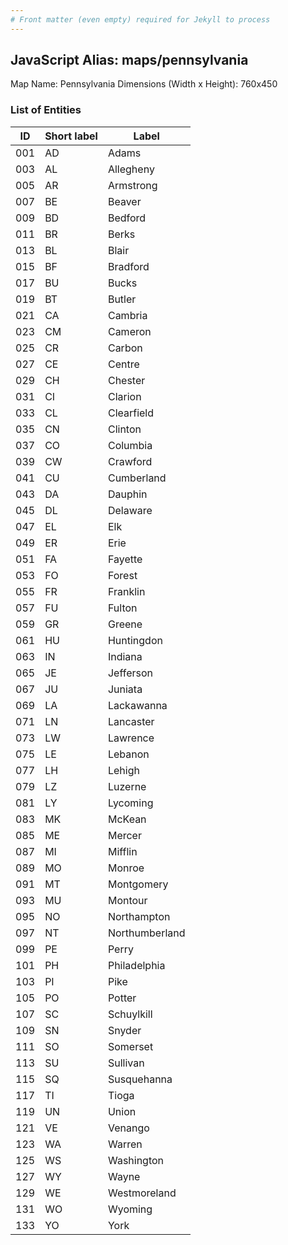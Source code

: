 ```yaml
---
# Front matter (even empty) required for Jekyll to process
---
```


## JavaScript Alias: maps/pennsylvania

Map Name: Pennsylvania
Dimensions (Width x Height): 760x450





### List of Entities

ID | Short label | Label
---|---|---|
001|AD|Adams
003|AL|Allegheny
005|AR|Armstrong
007|BE|Beaver
009|BD|Bedford
011|BR|Berks
013|BL|Blair
015|BF|Bradford
017|BU|Bucks
019|BT|Butler
021|CA|Cambria
023|CM|Cameron
025|CR|Carbon
027|CE|Centre
029|CH|Chester
031|CI|Clarion
033|CL|Clearfield
035|CN|Clinton
037|CO|Columbia
039|CW|Crawford
041|CU|Cumberland
043|DA|Dauphin
045|DL|Delaware
047|EL|Elk
049|ER|Erie
051|FA|Fayette
053|FO|Forest
055|FR|Franklin
057|FU|Fulton
059|GR|Greene
061|HU|Huntingdon
063|IN|Indiana
065|JE|Jefferson
067|JU|Juniata
069|LA|Lackawanna
071|LN|Lancaster
073|LW|Lawrence
075|LE|Lebanon
077|LH|Lehigh
079|LZ|Luzerne
081|LY|Lycoming
083|MK|McKean
085|ME|Mercer
087|MI|Mifflin
089|MO|Monroe
091|MT|Montgomery
093|MU|Montour
095|NO|Northampton
097|NT|Northumberland
099|PE|Perry
101|PH|Philadelphia
103|PI|Pike
105|PO|Potter
107|SC|Schuylkill
109|SN|Snyder
111|SO|Somerset
113|SU|Sullivan
115|SQ|Susquehanna
117|TI|Tioga
119|UN|Union
121|VE|Venango
123|WA|Warren
125|WS|Washington
127|WY|Wayne
129|WE|Westmoreland
131|WO|Wyoming
133|YO|York

